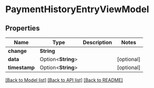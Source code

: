 # PaymentHistoryEntryViewModel

## Properties

Name | Type | Description | Notes
------------ | ------------- | ------------- | -------------
**change** | **String** |  | 
**data** | Option<**String**> |  | [optional]
**timestamp** | Option<**String**> |  | [optional]

[[Back to Model list]](../README.md#documentation-for-models) [[Back to API list]](../README.md#documentation-for-api-endpoints) [[Back to README]](../README.md)


